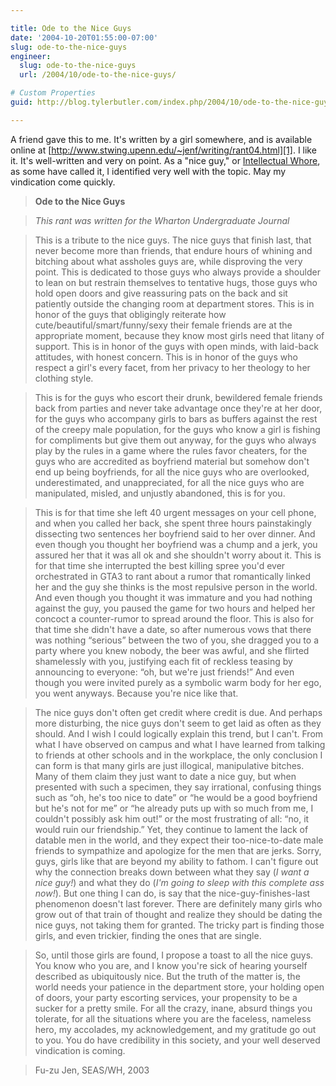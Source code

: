 ```yaml
---

title: Ode to the Nice Guys
date: '2004-10-20T01:55:00-07:00'
slug: ode-to-the-nice-guys
engineer:
  slug: ode-to-the-nice-guys
  url: /2004/10/ode-to-the-nice-guys/

# Custom Properties
guid: http://blog.tylerbutler.com/index.php/2004/10/ode-to-the-nice-guys/

---
```


A friend gave this to me. It's written by a girl somewhere, and is available
online at [http://www.stwing.upenn.edu/~jenf/writing/rant04.html][1]. I like
it. It's well-written and very on point. As a "nice guy," or [Intellectual
Whore][2], as some have called it, I identified very well with the topic. May
my vindication come quickly.

> **Ode to the Nice Guys**

> _This rant was written for the Wharton Undergraduate Journal_

>

> This is a tribute to the nice guys. The nice guys that finish last, that
never become more than friends, that endure hours of whining and bitching
about what assholes guys are, while disproving the very point. This is
dedicated to those guys who always provide a shoulder to lean on but restrain
themselves to tentative hugs, those guys who hold open doors and give
reassuring pats on the back and sit patiently outside the changing room at
department stores. This is in honor of the guys that obligingly reiterate how
cute/beautiful/smart/funny/sexy their female friends are at the appropriate
moment, because they know most girls need that litany of support. This is in
honor of the guys with open minds, with laid-back attitudes, with honest
concern. This is in honor of the guys who respect a girl's every facet, from
her privacy to her theology to her clothing style.

>

> This is for the guys who escort their drunk, bewildered female friends back
from parties and never take advantage once they're at her door, for the guys
who accompany girls to bars as buffers against the rest of the creepy male
population, for the guys who know a girl is fishing for compliments but give
them out anyway, for the guys who always play by the rules in a game where the
rules favor cheaters, for the guys who are accredited as boyfriend material
but somehow don't end up being boyfriends, for all the nice guys who are
overlooked, underestimated, and unappreciated, for all the nice guys who are
manipulated, misled, and unjustly abandoned, this is for you.

>

> This is for that time she left 40 urgent messages on your cell phone, and
when you called her back, she spent three hours painstakingly dissecting two
sentences her boyfriend said to her over dinner. And even though you thought
her boyfriend was a chump and a jerk, you assured her that it was all ok and
she shouldn't worry about it. This is for that time she interrupted the best
killing spree you'd ever orchestrated in GTA3 to rant about a rumor that
romantically linked her and the guy she thinks is the most repulsive person in
the world. And even though you thought it was immature and you had nothing
against the guy, you paused the game for two hours and helped her concoct a
counter-rumor to spread around the floor. This is also for that time she
didn't have a date, so after numerous vows that there was nothing “serious”
between the two of you, she dragged you to a party where you knew nobody, the
beer was awful, and she flirted shamelessly with you, justifying each fit of
reckless teasing by announcing to everyone: “oh, but we're just friends!” And
even though you were invited purely as a symbolic warm body for her ego, you
went anyways. Because you're nice like that.

>

> The nice guys don't often get credit where credit is due. And perhaps more
disturbing, the nice guys don't seem to get laid as often as they should. And
I wish I could logically explain this trend, but I can't. From what I have
observed on campus and what I have learned from talking to friends at other
schools and in the workplace, the only conclusion I can form is that many
girls are just illogical, manipulative bitches. Many of them claim they just
want to date a nice guy, but when presented with such a specimen, they say
irrational, confusing things such as “oh, he's too nice to date” or “he would
be a good boyfriend but he's not for me” or “he already puts up with so much
from me, I couldn't possibly ask him out!” or the most frustrating of all:
“no, it would ruin our friendship.” Yet, they continue to lament the lack of
datable men in the world, and they expect their too-nice-to-date male friends
to sympathize and apologize for the men that are jerks. Sorry, guys, girls
like that are beyond my ability to fathom. I can't figure out why the
connection breaks down between what they say (_I want a nice guy!_) and what
they do (_I'm going to sleep with this complete ass now!_). But one thing I
can do, is say that the nice-guy-finishes-last phenomenon doesn't last
forever. There are definitely many girls who grow out of that train of thought
and realize they should be dating the nice guys, not taking them for granted.
The tricky part is finding those girls, and even trickier, finding the ones
that are single.

>

> So, until those girls are found, I propose a toast to all the nice guys. You
know who you are, and I know you're sick of hearing yourself described as
ubiquitously nice. But the truth of the matter is, the world needs your
patience in the department store, your holding open of doors, your party
escorting services, your propensity to be a sucker for a pretty smile. For all
the crazy, inane, absurd things you tolerate, for all the situations where you
are the faceless, nameless hero, my accolades, my acknowledgement, and my
gratitude go out to you. You do have credibility in this society, and your
well deserved vindication is coming.

>

> Fu-zu Jen, SEAS/WH, 2003

   [1]: http://www.stwing.upenn.edu/~jenf/writing/rant04.html
   [2]: http://www.intellectualwhores.com/

